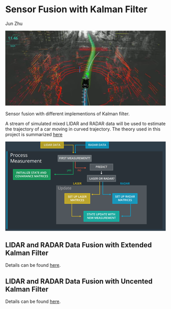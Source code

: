 # Sensor Fusion with Kalman Filter
Jun Zhu

![alt text](theme.png)

Sensor fusion with different implementions of Kalman filter.

A stream of simulated mixed LIDAR and RADAR data will be used to estimate the trajectory of a car moving in curved trajectory. The theory used in this project is summarized [here](./KalmanFilter.pdf)

![alt text](flow_chart.png)

## LIDAR and RADAR Data Fusion with Extended Kalman Filter

Details can be found [here](./EKF).

## LIDAR and RADAR Data Fusion with Uncented Kalman Filter

Details can be found [here](./UKF).
